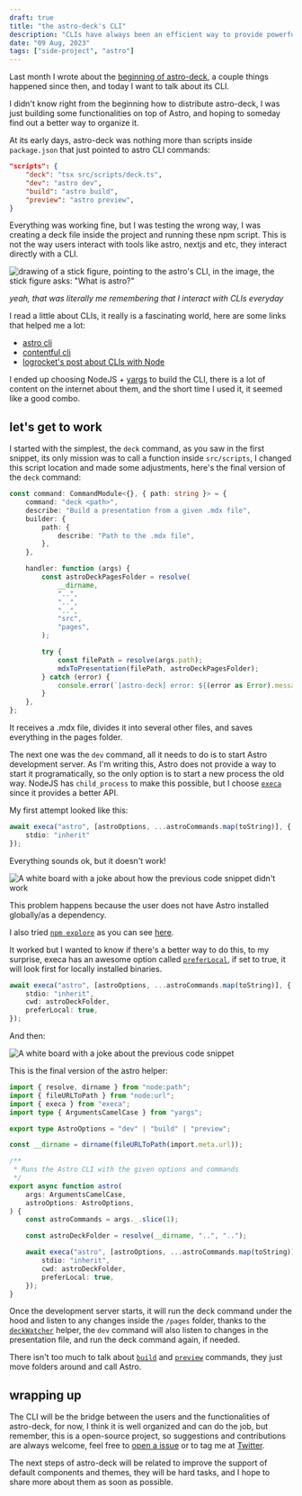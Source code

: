```yaml
---
draft: true
title: "the astro-deck's CLI"
description: "CLIs have always been an efficient way to provide powerful functionality."
date: "09 Aug, 2023"
tags: ["side-project", "astro"]
---
```


Last month I wrote about the [beginning of astro-deck](./i-started-astro-deck), a couple things happened since then, and today I want to talk about its CLI.

I didn't know right from the beginning how to distribute astro-deck, I was just building some functionalities on top of Astro, and hoping to someday find out a better way to organize it.

At its early days, astro-deck was nothing more than scripts inside ``package.json`` that just pointed to astro CLI commands:

```json
"scripts": {
	"deck": "tsx src/scripts/deck.ts",
	"dev": "astro dev",
	"build": "astro build",
	"preview": "astro preview",
}
```

Everything was working fine, but I was testing the wrong way, I was creating a deck file inside the project and running these npm script. This is not the way users interact with tools like astro, nextjs and etc, they interact directly with a CLI.

![drawing of a stick figure, pointing to the astro's CLI, in the image, the stick figure asks: "What is astro?"](https://cdn.discordapp.com/attachments/1048420478685028392/1138972243234390046/realizing.excalidraw.png)

*yeah, that was literally me remembering that I interact with CLIs everyday*

I read a little about CLIs, it really is a fascinating world, here are some links that helped me a lot:

- [astro cli](https://github.com/withastro/astro/tree/25e04a2ecbda7952a68220ce6739ae1c75144858/packages/astro/src/cli)
- [contentful cli](https://github.com/contentful/contentful-cli)
- [logrocket's post about CLIs with Node](https://blog.logrocket.com/building-typescript-cli-node-js-commander/)

I ended up choosing NodeJS + [yargs](yargs.js.org/) to build the CLI, there is a lot of content on the internet about them, and the short time I used it, it seemed like a good combo.
## let's get to work

I started with the simplest, the `deck` command, as you saw in the first snippet, its only mission was to call a function inside `src/scripts`, I changed this script location and made some adjustments, here's the final version of the ``deck`` command:

```ts
const command: CommandModule<{}, { path: string }> = {
	command: "deck <path>",
	describe: "Build a presentation from a given .mdx file",
	builder: {
		path: {
			describe: "Path to the .mdx file",
		},
	},

	handler: function (args) {
		const astroDeckPagesFolder = resolve(
			__dirname,
			"..",
			"..",
			"..",
			"src",
			"pages",
		);

		try {
			const filePath = resolve(args.path);
			mdxToPresentation(filePath, astroDeckPagesFolder);
		} catch (error) {
			console.error(`[astro-deck] error: ${(error as Error).message}`);
		}
	},
};
```

It receives a .mdx file, divides it into several other files, and saves everything in the pages folder.

The next one was the `dev` command, all it needs to do is to start Astro development server. As I'm writing this, Astro does not provide a way to start it programatically, so the only option is to start a new process the old way. NodeJS has `child_process` to make this possible, but I choose [``execa``](https://github.com/sindresorhus/execa) since it provides a better API.

My first attempt looked like this:

```ts
await execa("astro", [astroOptions, ...astroCommands.map(toString)], {
	stdio: "inherit"
});
```

Everything sounds ok, but it doesn't work!

![A white board with a joke about how the previous code snippet didn't work](https://cdn.discordapp.com/attachments/1048420478685028392/1138972288016994424/prefer-local-false.excalidraw.png)

This problem happens because the user does not have Astro installed globally/as a dependency.

I also tried [``npm explore``](https://docs.npmjs.com/cli/v9/commands/npm-explore?v=true) as you can see [here](https://twitter.com/renat0sp/status/1685490115781574656?s=20).

It worked but I wanted to know if there's a better way to do this, to my surprise, execa has an awesome option called [``preferLocal``](https://github.com/sindresorhus/execa#preferlocal), if set to true, it will look first for locally installed binaries.

```ts
await execa("astro", [astroOptions, ...astroCommands.map(toString)], {
	stdio: "inherit",
	cwd: astroDeckFolder,
	preferLocal: true,
});
```

And then:

![A white board with a joke about the previous code snippet](https://cdn.discordapp.com/attachments/1048420478685028392/1138972271441092618/prefer-local-true.excalidraw.png)

This is the final version of the astro helper:

```ts
import { resolve, dirname } from "node:path";
import { fileURLToPath } from "node:url";
import { execa } from "execa";
import type { ArgumentsCamelCase } from "yargs";

export type AstroOptions = "dev" | "build" | "preview";

const __dirname = dirname(fileURLToPath(import.meta.url));

/**
 * Runs the Astro CLI with the given options and commands
 */
export async function astro(
	args: ArgumentsCamelCase,
	astroOptions: AstroOptions,
) {
	const astroCommands = args._.slice(1);

	const astroDeckFolder = resolve(__dirname, "..", "..");

	await execa("astro", [astroOptions, ...astroCommands.map(toString)], {
		stdio: "inherit",
		cwd: astroDeckFolder,
		preferLocal: true,
	});
}
```

Once the development server starts, it will run the deck command under the hood and listen to any changes inside the `/pages` folder, thanks to the [``deckWatcher``](https://github.com/ddanielsantos/astro-deck/blob/9b532b49dd48275a6171968bd123342511051976/src/cli/deck-watcher.ts) helper, the `dev` command will also listen to changes in the presentation file, and run the deck command again, if needed.

There isn't too much to talk about [`build`](https://github.com/ddanielsantos/astro-deck/blob/9b532b49dd48275a6171968bd123342511051976/src/cli/cmd/build.ts) and [`preview`](https://github.com/ddanielsantos/astro-deck/pull/51/files) commands, they just move folders around and call Astro.

## wrapping up

The CLI will be the bridge between the users and the functionalities of astro-deck, for now, I think it is well organized and can do the job, but remember, this is a open-source project, so suggestions and contributions are always welcome, feel free to [open a issue](https://github.com/ddanielsantos/astro-deck) or to tag me at [Twitter](https://twitter.com/renat0sp).

The next steps of astro-deck will be related to improve the support of default components and themes, they will be hard tasks, and I hope to share more about them as soon as possible.
